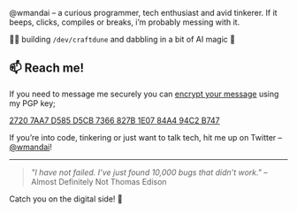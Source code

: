 @wmandai – a curious programmer, tech enthusiast and avid tinkerer. If it beeps, clicks, compiles or breaks, i’m probably messing with it.

👨‍💻 building `/dev/craftdune` and dabbling in a bit of AI magic 🤖

## 📫 Reach me!
If you need to message me securely you can [encrypt your message](https://www.gnupg.org/gph/en/manual/x110.html) using my PGP key;  

[2720 7AA7 D585 D5CB 7366 827B 1E07 84A4 94C2 B747](https://keybase.io/wmandai/pgp_keys.asc?fingerprint=27207aa7d585d5cb7366827b1e0784a494c2b747)


If you’re into code, tinkering or just want to talk tech, hit me up on Twitter – [@wmandai](https://twitter.com/wmandai)!

---

> _"I have not failed. I’ve just found 10,000 bugs that didn’t work."_ – Almost Definitely Not Thomas Edison

Catch you on the digital side! 🚀
